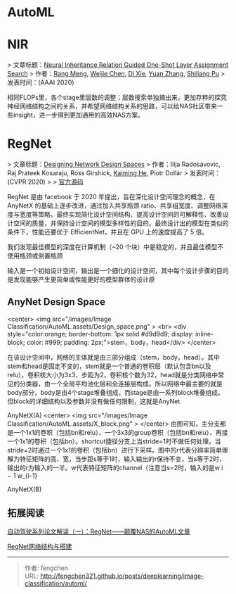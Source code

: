 # AutoML

# NIR

&gt; 文章标题：[Neural Inheritance Relation Guided One-Shot Layer Assignment Search](https://arxiv.org/abs/2002.12580)
&gt; 作者：[Rang Meng](https://arxiv.org/search/cs?searchtype=author&amp;query=Meng%2C&#43;R), [Weijie Chen](https://arxiv.org/search/cs?searchtype=author&amp;query=Chen%2C&#43;W), [Di Xie](https://arxiv.org/search/cs?searchtype=author&amp;query=Xie%2C&#43;D), [Yuan Zhang](https://arxiv.org/search/cs?searchtype=author&amp;query=Zhang%2C&#43;Y), [Shiliang Pu](https://arxiv.org/search/cs?searchtype=author&amp;query=Pu%2C&#43;S)
&gt; 发表时间：(AAAI 2020)

相同FLOPs里，各个stage里层数的调整；层数搜索单独摘出来，更加存粹的探究神经网络结构之间的关系，并希望网络结构关系的思路，可以给NAS社区带来一些insight，进一步得到更加通用的高效NAS方案。

# RegNet

&gt; 文章标题：[Designing Network Design Spaces](https://arxiv.org/abs/2003.13678)
&gt; 作者：Ilija Radosavovic, Raj Prateek Kosaraju, Ross Girshick, [Kaiming He](http://kaiminghe.com/), Piotr Dollár
&gt; 发表时间：(CVPR 2020)
&gt;
&gt; [官方源码](https://github.com/facebookresearch/pycls)

RegNet 是由 facebook 于 2020 年提出，旨在深化设计空间理念的概念，在 AnyNetX 的基础上逐步改进，通过加入共享瓶颈 ratio、共享组宽度、调整网络深度与宽度等策略，最终实现简化设计空间结构、提高设计空间的可解释性、改善设计空间的质量，并保持设计空间的模型多样性的目的。最终设计出的模型在类似的条件下，性能还要优于 EfficientNet，并且在 GPU 上的速度提高了 5 倍。

我们发现最佳模型的深度在计算机制（~20 个块）中是稳定的，并且最佳模型不使用瓶颈或倒置瓶颈

输入是一个初始设计空间，输出是一个细化的设计空间，其中每个设计步骤的目的是发现能够产生更简单或性能更好的模型群体的设计原

## AnyNet Design Space
&lt;center&gt;
&lt;img 
src=&#34;/images/Image Classification/AutoML.assets/Design_space.png&#34; &gt;
&lt;br&gt;
&lt;div style=&#34;color:orange; border-bottom: 1px solid #d9d9d9;
display: inline-block;
color: #999;
padding: 2px;&#34;&gt;stem，body，head&lt;/div&gt;
&lt;/center&gt;

在该设计空间中，网络的主体就是由三部分组成（stem，body，head）。其中stem和head是固定不变的，stem就是一个普通的卷积层（默认包含bn以及relu），卷积核大小为3x3，步距为2，卷积核个数为32，head就是分类网络中常见的分类器，由一个全局平均池化层和全连接层构成。所以网络中最主要的就是body部分，body是由4个stage堆叠组成，而stage是由一系列block堆叠组成。但block的详细结构以及参数并没有做任何限制，这就是AnyNet

AnyNetX(A)
&lt;center&gt;
&lt;img 
src=&#34;/images/Image Classification/AutoML.assets/X_block.png&#34; &gt;
&lt;/center&gt;
由图可知，主分支都是一个1x1的卷积（包括bn和relu）、一个3x3的group卷积（包括bn和relu）、再接一个1x1的卷积（包括bn）。shortcut捷径分支上当stride=1时不做任何处理，当stride=2时通过一个1x1的卷积（包括bn）进行下采样。图中的r代表分辨率简单理解为特征矩阵的高、宽，当步距s等于1时，输入输出的r保持不变，当s等于2时，输出的r为输入的一半。w代表特征矩阵的channel（注意当s=2时，输入的是w i − 1 w_{i-1}

AnyNetX(B)

## 拓展阅读

[自动驾驶系列论文解读（一）：RegNet——颠覆NAS的AutoML文章](https://www.bilibili.com/video/BV1s34y1X7Jo?spm_id_from=333.337.search-card.all.click)

[RegNet网络结构与搭建](https://blog.csdn.net/qq_37541097/article/details/114362044)

---

> 作者: fengchen  
> URL: http://fengchen321.github.io/posts/deeplearning/image-classification/automl/  

